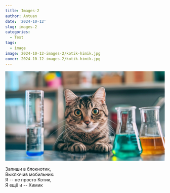 ```yaml
---
title: Images-2
author: Antuan
date: '2024-10-12'
slug: images-2
categories:
  - Test
tags:
  - image
image: 2024-10-12-images-2/kotik-himik.jpg 
cover: 2024-10-12-images-2/kotik-himik.jpg 
---
```


![Котик Химик](/assets/images/2024-10-12-images-2/kotik-himik.jpg)

Запиши в блокнотик,  
Выключив мобильник:  
Я -- не просто Котик,  
Я ещё и -- Химик  
